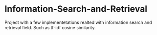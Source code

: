 # Information-Search-and-Retrieval
Project with a few implementetations realted with information search and retrieval field. Such as tf-idf cosine similarity.
